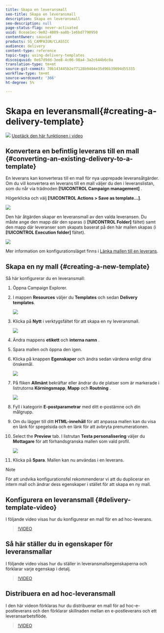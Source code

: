 ```yaml
---
title: Skapa en leveransmall
seo-title: Skapa en leveransmall
description: Skapa en leveransmall
seo-description: null
page-status-flag: never-activated
uuid: 8ceae1ec-9e02-4809-aa8b-1e6bd7790950
contentOwner: sauviat
products: SG_CAMPAIGN/CLASSIC
audience: delivery
content-type: reference
topic-tags: using-delivery-templates
discoiquuid: 0e67d9dd-3ee8-4c06-98a4-3a2c644b6c0a
translation-type: tm+mt
source-git-commit: 70b143445b2e77128b9404e35d96b39694d55335
workflow-type: tm+mt
source-wordcount: '366'
ht-degree: 5%

---
```



# Skapa en leveransmall{#creating-a-delivery-template}

![](assets/do-not-localize/how-to-video.png) [Upptäck den här funktionen i video](#delivery-template-video)

## Konvertera en befintlig leverans till en mall {#converting-an-existing-delivery-to-a-template}

En leverans kan konverteras till en mall för nya upprepade leveransåtgärder. Om du vill konvertera en leverans till en mall väljer du den i leveranslistan, som du når via trädnoden **[!UICONTROL Campaign management]** .

Högerklicka och välj **[!UICONTROL Actions > Save as template...]**.

![](assets/s_ncs_user_campaign_save_as_scenario.png)

Den här åtgärden skapar en leveransmall av den valda leveransen. Du måste ange den mapp där den sparas (i **[!UICONTROL Folder]** fältet) samt den mapp där leveranser som skapats baserat på den här mallen skapas (i **[!UICONTROL Execution folder]** fältet).

![](assets/s_ncs_user_campaign_save_as_scenario_a.png)

Mer information om konfigurationsläget finns i [Länka mallen till en leverans](../../delivery/using/creating-a-delivery-from-a-template.md#linking-the-template-to-a-delivery).

## Skapa en ny mall {#creating-a-new-template}

Så här konfigurerar du en leveransmall:

1. Öppna Campaign Explorer.
1. I mappen **Resources** väljer du **Templates** och sedan **Delivery templates**.

   ![](assets/delivery_template_1.png)

1. Klicka på **Nytt** i verktygsfältet för att skapa en ny leveransmall.

   ![](assets/delivery_template_2.png)

1. Ändra mappens **etikett** och **interna namn** .
1. Spara mallen och öppna den igen.
1. Klicka på knappen **Egenskaper** och ändra sedan värdena enligt dina önskemål.

   ![](assets/delivery_template_3.png)

1. På fliken **Allmänt** bekräftar eller ändrar du de platser som är markerade i listrutorna **Körningsmapp**, **Mapp** och **Routning** .

   ![](assets/delivery_template_4.png)

1. Fyll i kategorin **E-postparametrar** med ditt e-postämne och din målgrupp.
1. Om du lägger till ditt **HTML-innehåll** för att anpassa mallen kan du visa en länk för spegelsida och en länk för att avbryta prenumerationen.
1. Select the **Preview** tab. I listrutan **Testa personalisering** väljer du **Mottagare** för att förhandsgranska mallen som vald profil.

   ![](assets/delivery_template_5.png)

1. Klicka på **Spara**. Mallen kan nu användas i en leverans.

>[!NOTE]
>
>För att undvika konfigurationsfel rekommenderar vi att du duplicerar en intern mall och ändrar dess egenskaper i stället för att skapa en ny mall.

## Konfigurera en leveransmall {#delivery-template-video}

I följande video visas hur du konfigurerar en mall för en ad hoc-leverans.

>[!VIDEO](https://video.tv.adobe.com/v/24066?quality=12)

## Så här ställer du in egenskaper för leveransmallar

I följande video visas hur du ställer in leveransmallsegenskaperna och förklarar varje egenskap i detalj.

>[!VIDEO](https://video.tv.adobe.com/v/24067?quality=12)

## Distribuera en ad hoc-leveransmall

I den här videon förklaras hur du distribuerar en mall för ad hoc-e-postleverans och den förklarar skillnaden mellan en e-postleverans och ett leveransarbetsflöde.

>[!VIDEO](https://video.tv.adobe.com/v/24065?quality=12)
